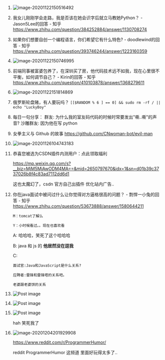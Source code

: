 1. ![image-20201122150516492](./docs/image-20201122150516492.png)

2. 我女儿刚刚学会走路，我是否该在她会识字后就立马教她Python？ - Jason5Lee的回答 - 知乎 https://www.zhihu.com/question/384252884/answer/1130708274

3. 如果你们想要自创一个编程语言，你们希望它有什么特色? - doodlewind的回答 - 知乎 https://www.zhihu.com/question/393746244/answer/1223160359

4. ![image-20201122150746995](./docs/image-20201122150746995.png)

5. 前端同事被富婆包养了，在深圳买了房，他代码技术远不如我，现在心里很不平衡，如何调节自己？ - Kirin的回答 - 知乎 https://www.zhihu.com/question/410103878/answer/1368279611

6. ![image-20201122151814869](./docs/image-20201122151814869.png)

7. 俄罗斯轮盘赌，有人要玩吗？
   `[[$RANDOM % 6 ] == 0] && sudo rm -rf / || echo "LuckyBoy"`
   
8. 每日一句分享：
   群友: 为什么我的室友码代码的时候时常要发出"嘶..嘶"的声音? 
   沙雕群友: 因为他在写 python
   
9. 女拳主义与 Github 的故事
   https://github.com/CNwoman-bot/evil-man
   
10. ![image-20201126104743183](docs/image-20201126104743183.png)

11. 恭喜您被选为CSDN插件内测用户：点此领取福利

    https://mp.weixin.qq.com/s?__biz=MjM5MjAwODM4MA==&mid=2650797670&idx=1&sn=d01b39c3737026b8f4c83ad7112dd6d1

    这也太魔幻了，csdn 官方自己出插件 优化站内广告.. 
    
12. 你在java面试中被问过什么让你觉得对方逼格很高的问题？ - 剽悍一小兔的回答 - 知乎 https://www.zhihu.com/question/53673888/answer/1580644211

    ```
    M：tomcat了解么
    
    Y：小时候看过。。现在也喜欢看
    ```

    A: 哈哈哈，笑死了这个哈哈哈

    B: java 和 js 的 **他居然没在逗我**

    C:

    ```
    面试官:Java和JavaScript是什么关系?
    
    应聘者:雷锋和雷锋塔的关系吧。
    
    老婆跟老婆饼的关系
    ```

13. ![Post image](docs/b2lbeeq3e2361.png)

14. ![Post image](docs/jp07eb7160361.png)

15. ![Post image](docs/qrb0a6rn7n261.jpg)

    hah 笑死我了

16. ![image-20201204201929908](docs/image-20201204201929908.png)

    https://www.reddit.com/r/ProgrammerHumor/

    reddit ProgrammerHumor 这频道 里面好玩得太多了..

